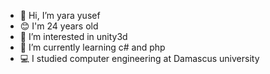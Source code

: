 - 👋 Hi, I’m yara yusef
- 😊 I'm 24 years old
- 👀 I’m interested in unity3d
- 🌱 I’m currently learning c# and php
- 💻 I studied computer engineering at Damascus university 

<!---
yarayusef/yarayusef is a ✨ special ✨ repository because its `README.md` (this file) appears on your GitHub profile.
You can click the Preview link to take a look at your changes.
--->
